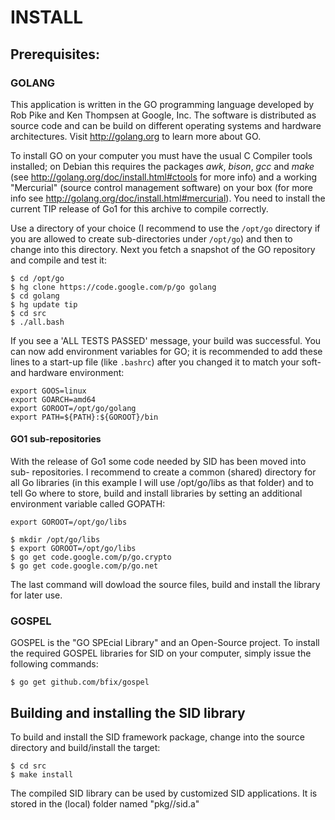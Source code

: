 INSTALL
=======

Prerequisites:
--------------

### GOLANG

This application is written in the GO programming language developed
by Rob Pike and Ken Thompsen at Google, Inc. The software is distributed
as source code and can be build on different operating systems and hardware
architectures. Visit <http://golang.org> to learn more about GO.

To install GO on your computer you must have the usual C Compiler tools
installed; on Debian this requires the packages *awk*, *bison*, *gcc* and
*make* (see <http://golang.org/doc/install.html#ctools> for more info) and a
working "Mercurial" (source control management software) on your box (for more
info see <http://golang.org/doc/install.html#mercurial>). You need to install
the current TIP release of Go1 for this archive to compile correctly.

Use a directory of your choice (I recommend to use the `/opt/go` directory
if you are allowed to create sub-directories under `/opt/go`) and then to
change into this directory. Next you fetch a snapshot of the GO
repository and compile and test it:

	$ cd /opt/go
	$ hg clone https://code.google.com/p/go golang
	$ cd golang
	$ hg update tip
	$ cd src
	$ ./all.bash

If you see a 'ALL TESTS PASSED' message, your build was successful. You can
now add environment variables for GO; it is recommended to add these lines
to a start-up file (like `.bashrc`) after you changed it to match your soft-
and hardware environment:

	export GOOS=linux
	export GOARCH=amd64
	export GOROOT=/opt/go/golang
	export PATH=${PATH}:${GOROOT}/bin
	
#### GO1 sub-repositories

With the release of Go1 some code needed by SID has been moved into sub-
repositories. I recommend to create a common (shared) directory for all
Go libraries (in this example I will use /opt/go/libs as that folder) and
to tell Go where to store, build and install libraries by setting an
additional environment variable called GOPATH:

	export GOROOT=/opt/go/libs

	$ mkdir /opt/go/libs
	$ export GOROOT=/opt/go/libs
	$ go get code.google.com/p/go.crypto
	$ go get code.google.com/p/go.net

The last command will dowload the source files, build and install the
library for later use.

### GOSPEL

GOSPEL is the "GO SPEcial Library" and an Open-Source project. To install
the required GOSPEL libraries for SID on your computer, simply issue the
following commands:

	$ go get github.com/bfix/gospel
	
Building and installing the SID library
---------------------------------------

To build and install the SID framework package, change into the source
directory and build/install the target:

	$ cd src
	$ make install

The compiled SID library can be used by customized SID applications. It is
stored in the (local) folder named "pkg/<platform>/sid.a"
 